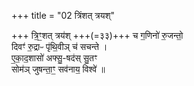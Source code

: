 +++
title = "02 त्रिंशत् त्रयश्"

+++
त्रि॒ꣳ॒शत् त्रय॑श् +++(=३३)+++ च ग॒णिनो॑ रु॒जन्तो॒  
दिवꣳ॑ रु॒द्राᳶ पृ॑थि॒वीञ् च॑ सचन्ते ।  
ए॒का॒द॒शासो॑ अफ्सु॒-षद॑स् सु॒तꣳ   
सोम॑ञ् जुषन्ता॒ꣳ॒ सव॑नाय॒ विश्वे॑ ॥